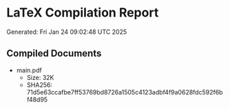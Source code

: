 # LaTeX Compilation Report
Generated: Fri Jan 24 09:02:48 UTC 2025
## Compiled Documents
- main.pdf
  - Size: 32K
  - SHA256: 71d5e63ccafbe7ff53769bd8726a1505c4123adbf4f9a0628fdc592f6bf48d95
